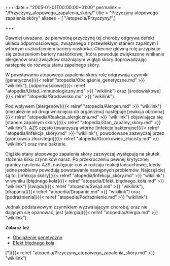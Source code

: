 +++
date = "2005-01-01T00:00:00+01:00"
permalink = "/Przyczyny_atopowego_zapalenia_skóry/"
title = "Przyczyny atopowego zapalenia skóry"
aliases = [ "/atopedia/Przyczyny/",]

+++

Dawniej uważano, że pierwotną przyczynę tej choroby odgrywa defekt układu
odpornościowego, związanego z przewlekłym stanem zapalnym i wtórnym uszkodzeniem
bariery naskórka. Obecnie główną rolę przypisuje się zaburzeniom bariery
naskórkowej, która powoduje zwiększone wnikanie alergenów oraz związków
drażniącym w głąb skóry doprowadzając następnie do rozwoju stanu zapalnego
skóry.

W powstawaniu atopowego zapalenia skóry rolę odgrywają czynniki
[genetyczne]({{< relref "atopedia/Obciążenie_genetyczne.md" >}} "wikilink"),
[odpornościowe]({{< relref "atopedia/Układ_immunologiczny.md" >}} "wikilink") oraz
[środowiskowe]({{< relref "atopedia/Środowisko.md" >}} "wikilink").

Pod wpływem [alergenów]({{< relref "atopedia/Alergen.md" >}} "wikilink") (niezależnie od drogi wniknięcia do organizmu) następuje [reakcja obronna]({{< relref "atopedia/Reakcja_alergiczna.md" >}} "wikilink") objawiająca się [stanem zapalnym skóry]({{< relref "atopedia/Stan_zapalny_skóry.md" >}} "wikilink"). AZS często towarzyszą wtórne [infekcje bakteryjne]({{< relref "atopedia/Infekcja_skóry.md" >}} "wikilink"), powodowane zazwyczaj przez [gronkowca złocistego]({{< relref "atopedia/Gronkowiec_złocisty.md" >}} "wikilink") oraz inne bakterie.

Ciężkie stany atopowego zapalenia skóry zazwyczaj występują na skutek złożenia kilku czynników naraz. Po przekroczeniu pewnej krytycznej granicy nasilenia AZS, następuje coś w rodzaju reakcji łańcuchowej, kiedy jedne problemy powodują powstawanie następnych problemów. Najczęściej są to: [infekcja skóry]({{< relref "atopedia/Infekcja_skóry.md" >}} "wikilink") w wyniku [błędnego koła]({{< relref "atopedia/Efekt_błędnego_koła.md" >}} "wikilink") [świądu]({{< relref "atopedia/Świąd.md" >}} "wikilink"), [drapania]({{< relref "atopedia/Drapanie.md" >}} "wikilink") oraz [podrażnienia]({{< relref "atopedia/Podrażnienie.md" >}} "wikilink").

Jednak podstawowym czynnikiem wyzwalającym chorobę, oraz nie dającym się opanować, jest [alergia]({{< relref "atopedia/Alergia.md" >}} "wikilink").

**Zobacz też**

-   [Obciążenie genetyczne](/atopedia/Obciążenie_genetyczne "wikilink")
-   [Efekt błędnego koła](/atopedia/Efekt_błędnego_koła "wikilink")

[\*]({{< relref "atopedia/Przyczyny_atopowego_zapalenia_skóry.md" >}} "wikilink")
